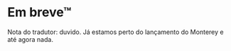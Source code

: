 # Em breve™

Nota do tradutor: duvido. Já estamos perto do lançamento do Monterey e até agora nada.
